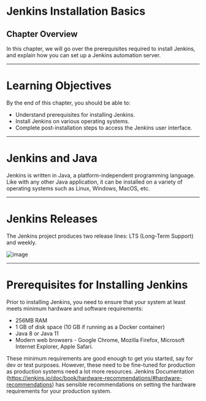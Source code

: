 # Jenkins Installation Basics

## Chapter Overview

In this chapter, we will go over the prerequisites required to install Jenkins, and explain how you can set up a Jenkins automation server.

---

# Learning Objectives

By the end of this chapter, you should be able to:

* Understand prerequisites for installing Jenkins.
* Install Jenkins on various operating systems.
* Complete post-installation steps to access the Jenkins user interface.

---

# Jenkins and Java

Jenkins is written in Java, a platform-independent programming language. Like with any other Java application, it can be installed on a variety of operating systems such as Linux, Windows, MacOS, etc.

---

# Jenkins Releases

The Jenkins project produces two release lines: LTS (Long-Term Support) and weekly.

![image](https://user-images.githubusercontent.com/107522496/214901993-08da2720-ac1f-43db-97bd-c9dc1c82a9bd.png)

---

# Prerequisites for Installing Jenkins


Prior to installing Jenkins, you need to ensure that your system at least meets minimum hardware and software requirements:

* 256MB RAM
* 1 GB of disk space (10 GB if running as a Docker container)
* Java 8 or Java 11
* Modern web browsers - Google Chrome, Mozilla Firefox, Microsoft Internet Explorer, Apple Safari.

These minimum requirements are good enough to get you started, say for dev or test purposes. However, these need to be fine-tuned for production as production systems need a lot more resources. Jenkins Documentation (https://jenkins.io/doc/book/hardware-recommendations/#hardware-recommendations) has sensible recommendations on setting the hardware requirements for your production system.









